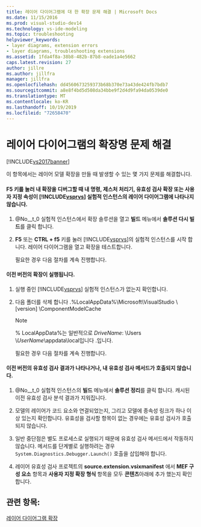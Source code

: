 ```yaml
---
title: 레이어 다이어그램에 대 한 확장 문제 해결 | Microsoft Docs
ms.date: 11/15/2016
ms.prod: visual-studio-dev14
ms.technology: vs-ide-modeling
ms.topic: troubleshooting
helpviewer_keywords:
- layer diagrams, extension errors
- layer diagrams, troubleshooting extensions
ms.assetid: 1fda4f8a-38b8-482b-87b8-eade1a4e5662
caps.latest.revision: 27
author: jillre
ms.author: jillfra
manager: jillfra
ms.openlocfilehash: dd4560673259373b68b370e73a43de424fb7bdb7
ms.sourcegitcommit: a8e8f4bd5d508da34bbe9f2d4d9fa94da0539de0
ms.translationtype: MT
ms.contentlocale: ko-KR
ms.lasthandoff: 10/19/2019
ms.locfileid: "72658470"
---
```

# <a name="troubleshoot-extensions-for-layer-diagrams"></a>레이어 다이어그램의 확장명 문제 해결
[!INCLUDE[vs2017banner](../includes/vs2017banner.md)]

이 항목에서는 레이어 모델 확장을 만들 때 발생할 수 있는 몇 가지 문제를 해결합니다.

#### <a name="when-i-press-f5-to-debug-my-extension-my-commands-gesture-handlers-validation-extensions-or-custom-properties-do-not-appear-on-layer-diagrams-in-the-experimental-instance-of-includevsprvsincludesvsprvs-mdmd"></a>F5 키를 눌러 내 확장을 디버그할 때 내 명령, 제스처 처리기, 유효성 검사 확장 또는 사용자 지정 속성이 [!INCLUDE[vsprvs](../includes/vsprvs-md.md)] 실험적 인스턴스의 레이어 다이어그램에 나타나지 않습니다.

1. @No__t_0 실험적 인스턴스에서 확장 솔루션을 열고 **빌드** 메뉴에서 **솔루션 다시 빌드**를 클릭 합니다.

2. **F5** 또는 **CTRL + f5** 키를 눌러 [!INCLUDE[vsprvs](../includes/vsprvs-md.md)]의 실험적 인스턴스를 시작 합니다. 레이어 다이어그램을 열고 확장을 테스트합니다.

   필요한 경우 다음 절차를 계속 진행합니다.

#### <a name="an-old-version-of-my-extension-runs"></a>이전 버전의 확장이 실행됩니다.

1. 실행 중인 [!INCLUDE[vsprvs](../includes/vsprvs-md.md)] 실험적 인스턴스가 없는지 확인합니다.

2. 다음 폴더를 삭제 합니다 .%LocalAppData%\Microsoft\VisualStudio \\ [version] \ComponentModelCache

   > [!NOTE]
   > % LocalAppData%는 일반적으로 *DriveName*: \Users \\*UserName*\appdata\local입니다 .입니다.

   필요한 경우 다음 절차를 계속 진행합니다.

#### <a name="an-old-version-of-my-validation-results-appears-or-my-validation-method-is-not-called"></a>이전 버전의 유효성 검사 결과가 나타나거나, 내 유효성 검사 메서드가 호출되지 않습니다.

1. @No__t_0 실험적 인스턴스의 **빌드** 메뉴에서 **솔루션 정리**를 클릭 합니다. 캐시된 이전 유효성 검사 분석 결과가 지워집니다.

2. 모델의 레이어가 코드 요소와 연결되었는지, 그리고 모델에 종속성 링크가 하나 이상 있는지 확인합니다. 유효성을 검사할 항목이 없는 경우에는 유효성 검사가 호출되지 않습니다.

3. 일반 중단점은 별도 프로세스로 실행되기 때문에 유효성 검사 메서드에서 작동하지 않습니다. 메서드를 단계별로 실행하려는 경우 `System.Diagnostics.Debugger.Launch()` 호출을 삽입해야 합니다.

4. 레이어 유효성 검사 프로젝트의 **source.extension.vsixmanifest** 에서 **MEF 구성 요소** 항목과 **사용자 지정 확장 형식** 항목을 모두 **콘텐츠**아래에 추가 했는지 확인 합니다.

## <a name="see-also"></a>관련 항목:
 [레이어 다이어그램 확장](../modeling/extend-layer-diagrams.md)
